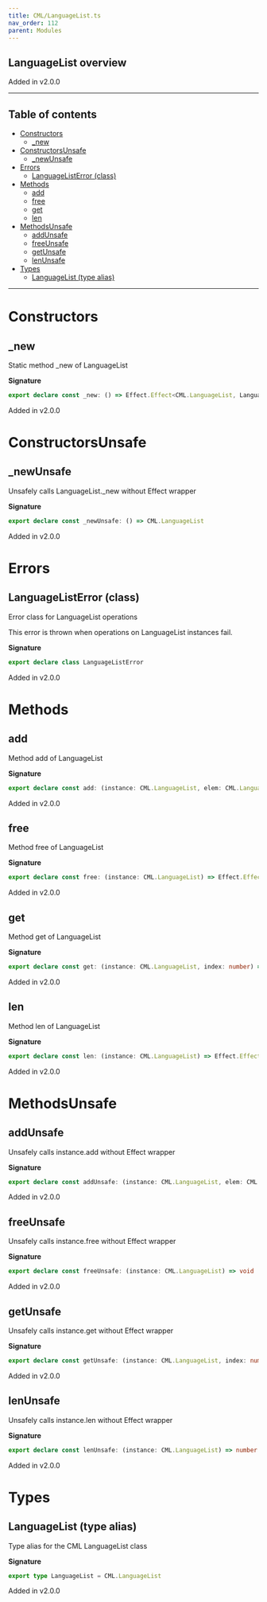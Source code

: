 ```yaml
---
title: CML/LanguageList.ts
nav_order: 112
parent: Modules
---
```


## LanguageList overview

Added in v2.0.0

---

<h2 class="text-delta">Table of contents</h2>

- [Constructors](#constructors)
  - [\_new](#_new)
- [ConstructorsUnsafe](#constructorsunsafe)
  - [\_newUnsafe](#_newunsafe)
- [Errors](#errors)
  - [LanguageListError (class)](#languagelisterror-class)
- [Methods](#methods)
  - [add](#add)
  - [free](#free)
  - [get](#get)
  - [len](#len)
- [MethodsUnsafe](#methodsunsafe)
  - [addUnsafe](#addunsafe)
  - [freeUnsafe](#freeunsafe)
  - [getUnsafe](#getunsafe)
  - [lenUnsafe](#lenunsafe)
- [Types](#types)
  - [LanguageList (type alias)](#languagelist-type-alias)

---

# Constructors

## \_new

Static method \_new of LanguageList

**Signature**

```ts
export declare const _new: () => Effect.Effect<CML.LanguageList, LanguageListError>
```

Added in v2.0.0

# ConstructorsUnsafe

## \_newUnsafe

Unsafely calls LanguageList.\_new without Effect wrapper

**Signature**

```ts
export declare const _newUnsafe: () => CML.LanguageList
```

Added in v2.0.0

# Errors

## LanguageListError (class)

Error class for LanguageList operations

This error is thrown when operations on LanguageList instances fail.

**Signature**

```ts
export declare class LanguageListError
```

Added in v2.0.0

# Methods

## add

Method add of LanguageList

**Signature**

```ts
export declare const add: (instance: CML.LanguageList, elem: CML.Language) => Effect.Effect<void, LanguageListError>
```

Added in v2.0.0

## free

Method free of LanguageList

**Signature**

```ts
export declare const free: (instance: CML.LanguageList) => Effect.Effect<void, LanguageListError>
```

Added in v2.0.0

## get

Method get of LanguageList

**Signature**

```ts
export declare const get: (instance: CML.LanguageList, index: number) => Effect.Effect<CML.Language, LanguageListError>
```

Added in v2.0.0

## len

Method len of LanguageList

**Signature**

```ts
export declare const len: (instance: CML.LanguageList) => Effect.Effect<number, LanguageListError>
```

Added in v2.0.0

# MethodsUnsafe

## addUnsafe

Unsafely calls instance.add without Effect wrapper

**Signature**

```ts
export declare const addUnsafe: (instance: CML.LanguageList, elem: CML.Language) => void
```

Added in v2.0.0

## freeUnsafe

Unsafely calls instance.free without Effect wrapper

**Signature**

```ts
export declare const freeUnsafe: (instance: CML.LanguageList) => void
```

Added in v2.0.0

## getUnsafe

Unsafely calls instance.get without Effect wrapper

**Signature**

```ts
export declare const getUnsafe: (instance: CML.LanguageList, index: number) => CML.Language
```

Added in v2.0.0

## lenUnsafe

Unsafely calls instance.len without Effect wrapper

**Signature**

```ts
export declare const lenUnsafe: (instance: CML.LanguageList) => number
```

Added in v2.0.0

# Types

## LanguageList (type alias)

Type alias for the CML LanguageList class

**Signature**

```ts
export type LanguageList = CML.LanguageList
```

Added in v2.0.0
